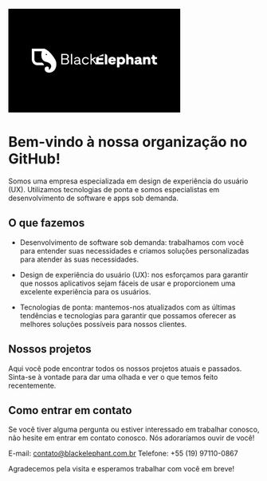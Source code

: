 ![Logo da BlackElephant](assets/blackelephant.png)

# Bem-vindo à nossa organização no GitHub!
Somos uma empresa especializada em design de experiência do usuário (UX). Utilizamos tecnologias de ponta e somos especialistas em desenvolvimento de software e apps sob demanda.

## O que fazemos
- Desenvolvimento de software sob demanda: trabalhamos com você para entender suas necessidades e criamos soluções personalizadas para atender às suas necessidades.

- Design de experiência do usuário (UX): nos esforçamos para garantir que nossos aplicativos sejam fáceis de usar e proporcionem uma excelente experiência para os usuários.

- Tecnologias de ponta: mantemos-nos atualizados com as últimas tendências e tecnologias para garantir que possamos oferecer as melhores soluções possíveis para nossos clientes.

## Nossos projetos
Aqui você pode encontrar todos os nossos projetos atuais e passados. Sinta-se à vontade para dar uma olhada e ver o que temos feito recentemente.

## Como entrar em contato
Se você tiver alguma pergunta ou estiver interessado em trabalhar conosco, não hesite em entrar em contato conosco. Nós adoraríamos ouvir de você!

E-mail: contato@blackelephant.com.br
Telefone: +55 (19) 97110-0867

Agradecemos pela visita e esperamos trabalhar com você em breve!
